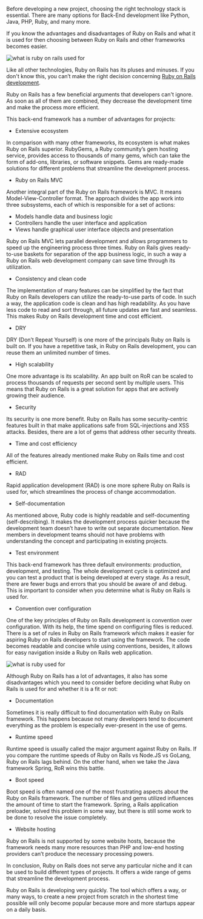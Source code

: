 Before developing a new project, choosing the right technology stack is essential. There are many options for Back-End development like Python, Java, PHP, Ruby, and many more. 

If you know the advantages and disadvantages of Ruby on Rails and what it is used for then choosing between Ruby on Rails and other frameworks becomes easier. 

![what is ruby on rails used for](https://d32myzxfxyl12w.cloudfront.net/assets/images/article_images/7b02722789c94c5c5b8a469180061614067d5edd.jpg?1556785183)

Like all other technologies, Ruby on Rails has its pluses and minuses. If you don't know this, you can’t make the right decision concerning [Ruby on Rails development](https://mlsdev.com/blog/what-is-ruby-on-rails-used-for). 

Ruby on Rails has a few beneficial arguments that developers can't ignore. As soon as all of them are combined, they decrease the development time and make the process more efficient.

This back-end framework has a number of advantages for projects:

* Extensive ecosystem

In comparison with many other frameworks, its ecosystem is what makes Ruby on Rails superior. RubyGems, a Ruby community’s gem hosting service, provides access to thousands of many gems, which can take the form of add-ons, libraries, or software snippets. Gems are ready-made solutions for different problems that streamline the development process.

* Ruby on Rails MVC

Another integral part of the Ruby on Rails framework is MVC. It means Model-View-Controller format. The approach divides the app work into three subsystems, each of which is responsible for a set of actions:

* Models handle data and business logic
* Controllers handle the user interface and application
* Views handle graphical user interface objects and presentation

Ruby on Rails MVC lets parallel development and allows programmers to speed up the engineering process three times. Ruby on Rails gives ready-to-use baskets for separation of the app business logic, in such a way a Ruby on Rails web development company can save time through its utilization.

* Consistency and clean code

The implementation of many features can be simplified by the fact that Ruby on Rails developers can utilize the ready-to-use parts of code. In such a way, the application code is clean and has high readability. As you have less code to read and sort through, all future updates are fast and seamless. This makes Ruby on Rails development time and cost efficient.

* DRY

DRY (Don’t Repeat Yourself) is one more of the principals Ruby on Rails is built on. If you have a repetitive task, in Ruby on Rails development, you can reuse them an unlimited number of times.

* High scalability

One more advantage is its scalability. An app built on RoR can be scaled to process thousands of requests per second sent by multiple users. This means that Ruby on Rails is a great solution for apps that are actively growing their audience.

* Security

Its security is one more benefit. Ruby on Rails has some security-centric features built in that make applications safe from SQL-injections and XSS attacks. Besides, there are a lot of gems that address other security threats.

* Time and cost efficiency

All of the features already mentioned make Ruby on Rails time and cost efficient.

* RAD

Rapid application development (RAD) is one more sphere Ruby on Rails is used for, which streamlines the process of change accommodation.

* Self-documentation

As mentioned above, Ruby code is highly readable and self-documenting (self-describing). It makes the development process quicker because the development team doesn’t have to write out separate documentation. New members in development teams should not have problems with understanding the concept and participating in existing projects.

* Test environment

This back-end framework has three default environments: production, development, and testing. The whole development cycle is optimized and you can test a product that is being developed at every stage. As a result, there are fewer bugs and errors that you should be aware of and debug. This is important to consider when you determine what is Ruby on Rails is used for.

* Convention over configuration

One of the key principles of Ruby on Rails development is convention over configuration. With its help, the time spend on configuring files is reduced. There is a set of rules in Ruby on Rails framework which makes it easier for aspiring Ruby on Rails developers to start using the framework. The code becomes readable and concise while using conventions, besides, it allows for easy navigation inside a Ruby on Rails web application.

![what is ruby used for](https://d32myzxfxyl12w.cloudfront.net/assets/images/article_images/0ed265c189f273a94b36143b8bbf6c701d301546.jpg?1556783674)

Although Ruby on Rails has a lot of advantages, it also has some disadvantages which you need to consider before deciding what Ruby on Rails is used for and whether it is a fit or not:

* Documentation

Sometimes it is really difficult to find documentation with Ruby on Rails framework. This happens because not many developers tend to document everything as the problem is especially ever-present in the use of gems.

* Runtime speed

Runtime speed is usually called the major argument against Ruby on Rails. If you compare the runtime speeds of Ruby on Rails vs Node.JS vs GoLang, Ruby on Rails lags behind. On the other hand, when we take the Java framework Spring, RoR wins this battle.

* Boot speed

Boot speed is often named one of the most frustrating aspects about the Ruby on Rails framework. The number of files and gems utilized influences the amount of time to start the framework. Spring, a Rails application preloader, solved this problem in some way, but there is still some work to be done to resolve the issue completely.

* Website hosting

Ruby on Rails is not supported by some website hosts, because the framework needs many more resources than PHP and low-end hosting providers can’t produce the necessary processing powers.

In conclusion, Ruby on Rails does not serve any particular niche and it can be used to build different types of projects. It offers a wide range of gems that streamline the development process.

Ruby on Rails is developing very quickly. The tool which offers a way, or many ways, to create a new project from scratch in the shortest time possible will only become popular because more and more startups appear on a daily basis.